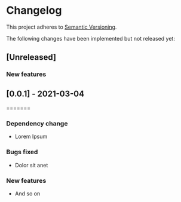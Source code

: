 # Changelog

This project adheres to [Semantic Versioning](http://semver.org/spec/v2.0.0.html).

The following changes have been implemented but not released yet:

## [Unreleased]

### New features

## [0.0.1] - 2021-03-04

=======

### Dependency change

- Lorem Ipsum

### Bugs fixed

- Dolor sit anet

### New features

- And so on

